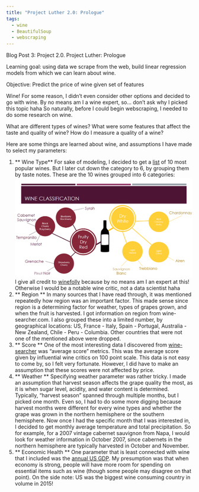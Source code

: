 ```yaml
---
title: "Project Luther 2.0: Prologue"
tags:
  - wine
  - BeautifulSoup
  - webscraping
---
```


Blog Post 3: Project 2.0. Project Luther: Prologue

Learning goal: using data we scrape from the web, build linear regression models from which we can learn about wine.

Objective: Predict the price of wine given set of features

Wine! For some reason, I didn’t even consider other options and decided to go with wine. By no means am I a wine expert, so… don’t ask why I picked this topic haha
So naturally, before I could begin webscraping, I needed to do some research on wine.

What are different types of wines? What were some features that affect the taste and quality of wine? How do I measure a quality of a wine? 

Here are some things are learned about wine, and assumptions I have made to select my parameters:

1. ** Wine Type** For sake of modeling, I decided to get a [list](http://www.ibtimes.com/what-are-most-popular-wine-grapes-world-1540272) of 10 most popular wines. But I later cut down the category to 6, by grouping them by taste notes. These are the 10 wines grouped into 6 categories: <img src="/assets/images/wine_types_grouped.png"> I give all credit to [winefolly](http://winefolly.com/) because by no means am I an expert at this! Otherwise I would be a notable wine critic, not a data scientist haha
2. ** Region ** In many sources that I have read through, it was mentioned repeatedly how region was an important factor. This made sense since region is a determining factor for weather, types of grapes grown, and when the fruit is harvested. I got information on region from wine-searcher.com. I also grouped these into a limited number, by geographical locations: US, France - Italy, Spain - Portugal, Australia - New Zealand, Chile - Peru - Columbia. Other countries that were not one of the mentioned above were dropped.
3. ** Score ** One of the most interesting data I discovered from [wine-searcher](http://wine-searcher.com) was “average score” metrics. This was the average score given by influential wine critics on 100 point scale. This data is not easy to come by, so I felt very fortunate. However, I did have to make an assumption that these scores were not affected by price.
4. ** Weather ** Specifying weather parameter was rather tricky. I made an assumption that harvest season affects the grape quality the most, as it is when sugar level, acidity, and water content is determined. Typically, “harvest season” spanned through multiple months, but I picked one month. Even so, I had to do some more digging because harvest months were different for every wine types and whether the grape was grown in the northern hemisphere or the southern hemisphere. Now once I had the specific month that I was interested in, I decided to get monthly average temperature and total precipitation. So for example, for a 2007 vintage cabernet sauvignon from Napa, I would look for weather information in October 2007, since cabernets in the northern hemisphere are typically harvested in October and November.
5. ** Economic Health ** One parameter that is least connected with wine that I included was the [annual US GDP](http://www.multpl.com/us-gdp-inflation-adjusted/table?f=m). My presumption was that when economy is strong, people will have more room for spending on essential items such as wine (though some people may disagree on that point). On the side note: US was the biggest wine consuming country in volume in 2015!

